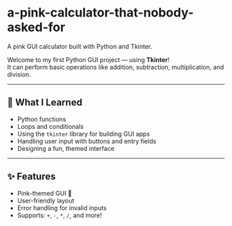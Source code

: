 # a-pink-calculator-that-nobody-asked-for
A pink GUI calculator built with Python and Tkinter.


Welcome to my first Python GUI project —  using **Tkinter**!  
It can perform basic operations like addition, subtraction, multiplication, and division.

---

## 🧠 What I Learned
- Python functions
- Loops and conditionals
- Using the `tkinter` library for building GUI apps
- Handling user input with buttons and entry fields
- Designing a fun, themed interface

---

## ✨ Features
- Pink-themed GUI 🩷
- User-friendly layout
- Error handling for invalid inputs
- Supports: `+`, `-`, `*`, `/`, and more!


